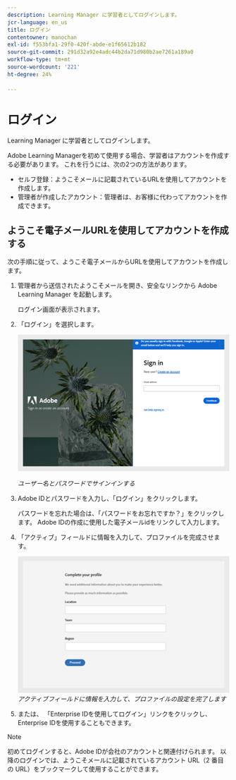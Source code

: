 ```yaml
---
description: Learning Manager に学習者としてログインします。
jcr-language: en_us
title: ログイン
contentowner: manochan
exl-id: f553bfa1-29f0-420f-abde-e1f65612b182
source-git-commit: 291d32a92e4adc44b2da71d980b2ae7261a189a0
workflow-type: tm+mt
source-wordcount: '221'
ht-degree: 24%

---
```


# ログイン

Learning Manager に学習者としてログインします。

Adobe Learning Managerを初めて使用する場合、学習者はアカウントを作成する必要があります。 これを行うには、次の2つの方法があります。

* セルフ登録：ようこそメールに記載されているURLを使用してアカウントを作成します。
* 管理者が作成したアカウント：管理者は、お客様に代わってアカウントを作成できます。

## ようこそ電子メールURLを使用してアカウントを作成する

次の手順に従って、ようこそ電子メールからURLを使用してアカウントを作成します。

1. 管理者から送信されたようこそメールを開き、安全なリンクから Adobe Learning Manager を起動します。

   ログイン画面が表示されます。

1. 「ログイン」を選択します。

   ![](assets/login-page.png)

   *ユーザー名とパスワードでサインインする*

1. Adobe IDとパスワードを入力し、「ログイン」をクリックします。

   パスワードを忘れた場合は、「パスワードをお忘れですか？」をクリックします。 Adobe IDの作成に使用した電子メールidをリンクして入力します。

   <!--
   If you do not have an Adobe ID, [click here](../../../manage-account.md) to learn how to create an Adobe ID.
   -->

1. 「アクティブ」フィールドに情報を入力して、プロファイルを完成させます。

   ![](assets/complete-the-profile.png)
   _アクティブフィールドに情報を入力して、プロファイルの設定を完了します_

1. または、 「Enterprise IDを使用してログイン」リンクをクリックし、Enterprise IDを使用することもできます。

>[!NOTE]
>
>初めてログインすると、Adobe IDが会社のアカウントと関連付けられます。 以降のログインでは、ようこそメールに記載されているアカウント URL（2 番目の URL）をブックマークして使用することができます。
